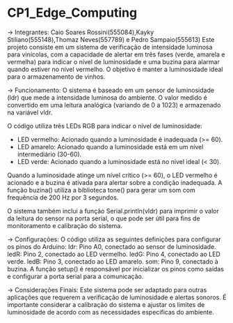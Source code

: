 # CP1_Edge_Computing
-> Integrantes: Caio Soares Rossini(555084),Kayky Stiliano(555148),Thomaz Neves(557789) e Pedro Sampaio(555613)
Este projeto consiste em um sistema de verificação de intensidade luminosa para vinícolas, com a capacidade de alertar em três fases (verde, amarela e vermelha) para indicar o nível de luminosidade e uma buzina para alarmar quando estiver no nível vermelho. O objetivo é manter a luminosidade ideal para o armazenamento de vinhos.

-> Funcionamento:
O sistema é baseado em um sensor de luminosidade (ldr) que mede a intensidade luminosa do ambiente. O valor medido é convertido em uma leitura analógica (variando de 0 a 1023) e armazenado na variável vldr.

O código utiliza três LEDs RGB para indicar o nível de luminosidade:
- LED vermelho: Acionado quando a luminosidade é inadequada (>= 60).
- LED amarelo: Acionado quando a luminosidade está em um nível intermediário (30-60).
- LED verde: Acionado quando a luminosidade está no nível ideal (< 30).

Quando a luminosidade atinge um nível crítico (>= 60), o LED vermelho é acionado e a buzina é ativada para alertar sobre a condição inadequada. A função buzina() utiliza a biblioteca tone() para gerar um som com frequência de 200 Hz por 3 segundos.

O sistema também inclui a função Serial.println(vldr) para imprimir o valor da leitura do sensor na porta serial, o que pode ser útil para fins de monitoramento e calibração do sistema.

-> Configurações:
O código utiliza as seguintes definições para configurar os pinos do Arduino:
ldr: Pino A0, conectado ao sensor de luminosidade.
ledR: Pino 2, conectado ao LED vermelho.
ledG: Pino 4, conectado ao LED verde.
ledB: Pino 3, conectado ao LED amarelo.
som: Pino 9, conectado à buzina.
A função setup() é responsável por inicializar os pinos como saídas e configurar a porta serial para a comunicação.

-> Considerações Finais:
Este sistema pode ser adaptado para outras aplicações que requerem a verificação de luminosidade e alertas sonoros. É importante considerar a calibração do sistema e ajustar os limites de luminosidade de acordo com as necessidades específicas do ambiente.
